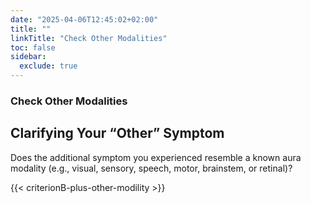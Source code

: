 ```yaml
---
date: "2025-04-06T12:45:02+02:00"
title: ""
linkTitle: "Check Other Modalities"
toc: false
sidebar:
  exclude: true
---
```


### Check Other Modalities

<h2>Clarifying Your “Other” Symptom</h2>
<p>
    Does the additional symptom you experienced resemble a known aura modality
    (e.g., visual, sensory, speech, motor, brainstem, or retinal)?
</p>
{{< criterionB-plus-other-modility >}}
